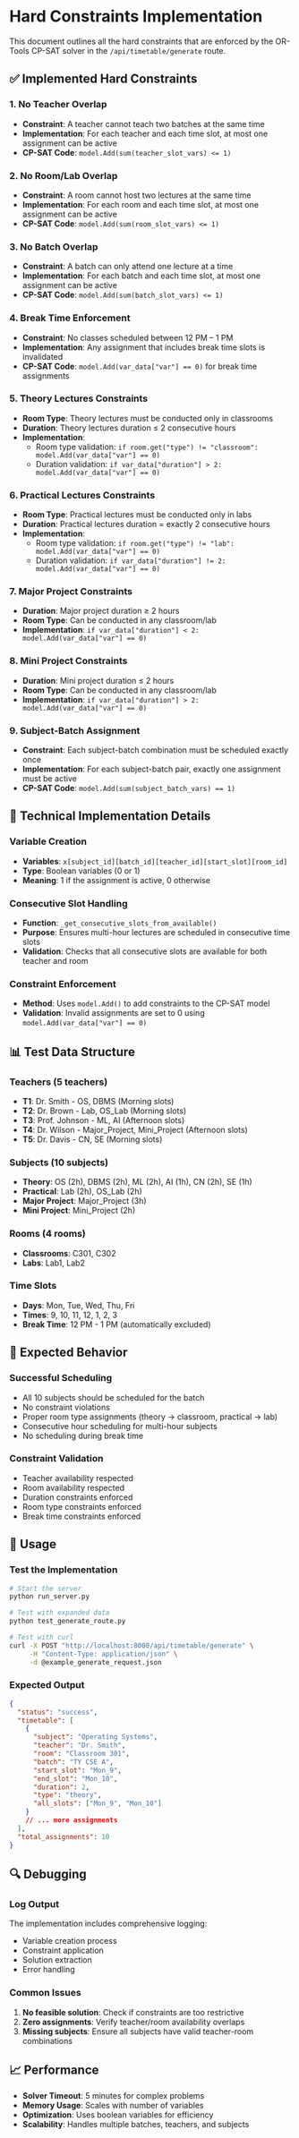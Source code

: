 # Hard Constraints Implementation

This document outlines all the hard constraints that are enforced by the OR-Tools CP-SAT solver in the `/api/timetable/generate` route.

## ✅ Implemented Hard Constraints

### 1. **No Teacher Overlap**
- **Constraint**: A teacher cannot teach two batches at the same time
- **Implementation**: For each teacher and each time slot, at most one assignment can be active
- **CP-SAT Code**: `model.Add(sum(teacher_slot_vars) <= 1)`

### 2. **No Room/Lab Overlap**
- **Constraint**: A room cannot host two lectures at the same time
- **Implementation**: For each room and each time slot, at most one assignment can be active
- **CP-SAT Code**: `model.Add(sum(room_slot_vars) <= 1)`

### 3. **No Batch Overlap**
- **Constraint**: A batch can only attend one lecture at a time
- **Implementation**: For each batch and each time slot, at most one assignment can be active
- **CP-SAT Code**: `model.Add(sum(batch_slot_vars) <= 1)`

### 4. **Break Time Enforcement**
- **Constraint**: No classes scheduled between 12 PM – 1 PM
- **Implementation**: Any assignment that includes break time slots is invalidated
- **CP-SAT Code**: `model.Add(var_data["var"] == 0)` for break time assignments

### 5. **Theory Lectures Constraints**
- **Room Type**: Theory lectures must be conducted only in classrooms
- **Duration**: Theory lectures duration ≤ 2 consecutive hours
- **Implementation**: 
  - Room type validation: `if room.get("type") != "classroom": model.Add(var_data["var"] == 0)`
  - Duration validation: `if var_data["duration"] > 2: model.Add(var_data["var"] == 0)`

### 6. **Practical Lectures Constraints**
- **Room Type**: Practical lectures must be conducted only in labs
- **Duration**: Practical lectures duration = exactly 2 consecutive hours
- **Implementation**:
  - Room type validation: `if room.get("type") != "lab": model.Add(var_data["var"] == 0)`
  - Duration validation: `if var_data["duration"] != 2: model.Add(var_data["var"] == 0)`

### 7. **Major Project Constraints**
- **Duration**: Major project duration ≥ 2 hours
- **Room Type**: Can be conducted in any classroom/lab
- **Implementation**: `if var_data["duration"] < 2: model.Add(var_data["var"] == 0)`

### 8. **Mini Project Constraints**
- **Duration**: Mini project duration ≤ 2 hours
- **Room Type**: Can be conducted in any classroom/lab
- **Implementation**: `if var_data["duration"] > 2: model.Add(var_data["var"] == 0)`

### 9. **Subject-Batch Assignment**
- **Constraint**: Each subject-batch combination must be scheduled exactly once
- **Implementation**: For each subject-batch pair, exactly one assignment must be active
- **CP-SAT Code**: `model.Add(sum(subject_batch_vars) == 1)`

## 🔧 Technical Implementation Details

### Variable Creation
- **Variables**: `x[subject_id][batch_id][teacher_id][start_slot][room_id]`
- **Type**: Boolean variables (0 or 1)
- **Meaning**: 1 if the assignment is active, 0 otherwise

### Consecutive Slot Handling
- **Function**: `_get_consecutive_slots_from_available()`
- **Purpose**: Ensures multi-hour lectures are scheduled in consecutive time slots
- **Validation**: Checks that all consecutive slots are available for both teacher and room

### Constraint Enforcement
- **Method**: Uses `model.Add()` to add constraints to the CP-SAT model
- **Validation**: Invalid assignments are set to 0 using `model.Add(var_data["var"] == 0)`

## 📊 Test Data Structure

### Teachers (5 teachers)
- **T1**: Dr. Smith - OS, DBMS (Morning slots)
- **T2**: Dr. Brown - Lab, OS_Lab (Morning slots)
- **T3**: Prof. Johnson - ML, AI (Afternoon slots)
- **T4**: Dr. Wilson - Major_Project, Mini_Project (Afternoon slots)
- **T5**: Dr. Davis - CN, SE (Morning slots)

### Subjects (10 subjects)
- **Theory**: OS (2h), DBMS (2h), ML (2h), AI (1h), CN (2h), SE (1h)
- **Practical**: Lab (2h), OS_Lab (2h)
- **Major Project**: Major_Project (3h)
- **Mini Project**: Mini_Project (2h)

### Rooms (4 rooms)
- **Classrooms**: C301, C302
- **Labs**: Lab1, Lab2

### Time Slots
- **Days**: Mon, Tue, Wed, Thu, Fri
- **Times**: 9, 10, 11, 12, 1, 2, 3
- **Break Time**: 12 PM - 1 PM (automatically excluded)

## 🎯 Expected Behavior

### Successful Scheduling
- All 10 subjects should be scheduled for the batch
- No constraint violations
- Proper room type assignments (theory → classroom, practical → lab)
- Consecutive hour scheduling for multi-hour subjects
- No scheduling during break time

### Constraint Validation
- Teacher availability respected
- Room availability respected
- Duration constraints enforced
- Room type constraints enforced
- Break time constraints enforced

## 🚀 Usage

### Test the Implementation
```bash
# Start the server
python run_server.py

# Test with expanded data
python test_generate_route.py

# Test with curl
curl -X POST "http://localhost:8000/api/timetable/generate" \
     -H "Content-Type: application/json" \
     -d @example_generate_request.json
```

### Expected Output
```json
{
  "status": "success",
  "timetable": [
    {
      "subject": "Operating Systems",
      "teacher": "Dr. Smith",
      "room": "Classroom 301",
      "batch": "TY CSE A",
      "start_slot": "Mon_9",
      "end_slot": "Mon_10",
      "duration": 2,
      "type": "theory",
      "all_slots": ["Mon_9", "Mon_10"]
    }
    // ... more assignments
  ],
  "total_assignments": 10
}
```

## 🔍 Debugging

### Log Output
The implementation includes comprehensive logging:
- Variable creation process
- Constraint application
- Solution extraction
- Error handling

### Common Issues
1. **No feasible solution**: Check if constraints are too restrictive
2. **Zero assignments**: Verify teacher/room availability overlaps
3. **Missing subjects**: Ensure all subjects have valid teacher-room combinations

## 📈 Performance

- **Solver Timeout**: 5 minutes for complex problems
- **Memory Usage**: Scales with number of variables
- **Optimization**: Uses boolean variables for efficiency
- **Scalability**: Handles multiple batches, teachers, and subjects


